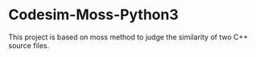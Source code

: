 # Codesim-Moss-Python3
This project is based on moss method to judge the similarity of two C++ source files.
